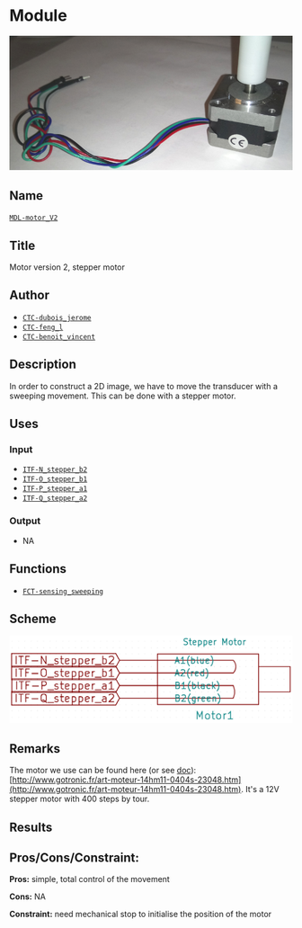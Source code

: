 # Module
![](viewme.png)

## Name
[`MDL-motor_V2`]()

## Title
Motor version 2, stepper motor

## Author
* [`CTC-dubois_jerome`]()
* [`CTC-feng_l`]()
* [`CTC-benoit_vincent`]()

## Description
In order to construct a 2D image, we have to move the transducer with a sweeping movement. This can be done with a stepper motor.

## Uses
### Input
* [`ITF-N_stepper_b2`]()
* [`ITF-O_stepper_b1`]()
* [`ITF-P_stepper_a1`]()
* [`ITF-Q_stepper_a2`]()

### Output
* NA

## Functions
* [`FCT-sensing_sweeping`]()

## Scheme
![](./images/scheme.png)

## Remarks
The motor we use can be found here (or see [doc](./doc/stepper.pdf)): [http://www.gotronic.fr/art-moteur-14hm11-0404s-23048.htm](http://www.gotronic.fr/art-moteur-14hm11-0404s-23048.htm). It's a 12V stepper motor with 400 steps by tour.

## Results

## Pros/Cons/Constraint:

**Pros:** simple, total control of the movement

**Cons:** NA

**Constraint:** need mechanical stop to initialise the position of the motor
